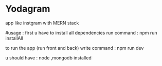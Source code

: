 # Yodagram 

app like instgram with MERN stack

#usage : 
first u have to install all dependencies run command : npm run installAll
 
   to run the app (run front and back) write command : npm run dev 

   u should have : node ,mongodb installed
